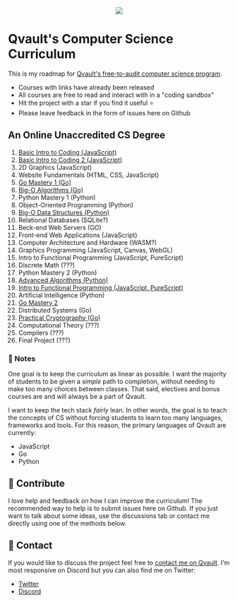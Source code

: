 <p align="center">
  <img src="https://qvault.io/wp-content/uploads/2021/03/qvault-logo-1-150x150.png">
</p>

# Qvault's Computer Science Curriculum

This is my roadmap for [Qvault's free-to-audit computer science program](https://qvault.io). 

* Courses with links have already been released
* All courses are free to read and interact with in a "coding sandbox"
* Hit the project with a star if you find it useful ⭐
* Please leave feedback in the form of issues here on Github

## An Online Unaccredited CS Degree

1. [Basic Intro to Coding (JavaScript)](https://qvault.io/basic-intro-to-coding-course/)
2. [Basic Intro to Coding 2 (JavaScript)](https://qvault.io/basic-intro-to-coding-course/)
3. 2D Graphics (JavaScript)
4. Website Fundamentals (HTML, CSS, JavaScript)
5. [Go Mastery 1 (Go)](https://qvault.io/go-mastery-course/)
6. [Big-O Algorithms (Go)](https://qvault.io/big-o-algorithms-course/)
7. Python Mastery 1 (Python)
8. Object-Oriented Programming (Python)
9. [Big-O Data Structures (Python)](https://qvault.io/big-o-data-structures-course/)
10. Relational Databases (SQLite?)
11. Beck-end Web Servers (GO)
12. Front-end Web Applications (JavaScript)
13. Computer Architecture and Hardware (WASM?)
14. Graphics Programming (JavaScript, Canvas, WebGL)
15. Intro to Functional Programming (JavaScript, PureScript)
16. Discrete Math (???)
17. Python Mastery 2 (Python)
18. [Advanced Algorithms (Python)](https://qvault.io/advanced-algorithms-course/)
19. [Intro to Functional Programming (JavaScript, PureScript)](https://qvault.io/intro-to-functional-programming/)
20. Artificial Intelligence (Python)
21. [Go Mastery 2](https://qvault.io/go-mastery-course/)
22. Distributed Systems (Go)
23. [Practical Cryptography (Go)](https://qvault.io/practical-cryptography-course/)
24. Computational Theory (???)
25. Compilers (???)
26. Final Project (???)

### 📝 Notes

One goal is to keep the curriculum as linear as possible. I want the majority of students to be given a *simple* path to completion, without needing to make too many choices between classes. That said, electives and bonus courses are and will always be a part of Qvault.

I want to keep the tech stack *fairly* lean. In other words, the goal is to teach the concepts of CS without forcing students to learn too many languages, frameworks and tools. For this reason, the primary languages of Qvault are currently:

* JavaScript
* Go
* Python

## 👏 Contribute

I love help and feedback on how I can improve the curriculum! The recommended way to help is to submit issues here on Github. If you just want to talk about some ideas, use the discussions tab or contact me directly using one of the methods below.

## 💬 Contact

If you would like to discuss the project feel free to [contact me on Qvault](https://qvault.io/contact/). I'm most responsive on Discord but you can also find me on Twitter:

* [Twitter](https://twitter.com/q_vault)
* [Discord](https://discord.com/invite/HxuxE6Nv)
